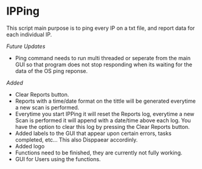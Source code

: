 # IPPing
This script main purpose is to ping every IP on a txt file, and report data for each individual IP.

*Future Updates*

- Ping command needs to run multi threaded or seperate from the main GUI so that program does not stop responding when its waiting for the data of the OS ping reponse.


*Added*

- Clear Reports button.
- Reports with a time/date format on the tittle will be generated everytime a new scan is performed.
- Everytime you start IPPing it will reset the Reports log, everytime a new Scan is performed it will append with a date/time above each log. You have the option to clear this log by pressing the Clear Reports button.
- Added labels to the GUI that appear upon certain errors, tasks completed, etc... This also Disppaear accordinly.
- Added logo
- Functions need to be finished, they are currently not fully working.
- GUI for Users using the functions.
